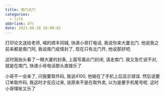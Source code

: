 ```yaml
---
title: 南门北门
categories:
  - life
abbrlink: bfc
date: 2021-06-28 16:00:01
---
```


打印论文送给老师, 喊的顺丰同城, 快递小哥打电话,  我说你来大厦北门. 他说我之前来都是南门阿, 我说南门疫情封了, 现在只有北门开, 他说那好吧. 

这时我抬头看了一眼大厦的封条, 上面写着此门封闭, 请走南门.  我又急忙说不对, 就是在南门, 快递小哥电话那头直接乐了

小哥不一会来了, 问我要取件码, 我说4100, 他输在了手机上后显示错误. 然后说要订单取件码, 我这时才反应过来, 说原来不是在取外卖, 以为是要手机尾号呢. 这时小哥噗呲又乐了
